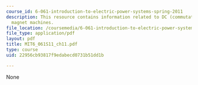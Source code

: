 ```yaml
---
course_id: 6-061-introduction-to-electric-power-systems-spring-2011
description: This resource contains information related to DC (commutator) and permanent
  magnet machines.
file_location: /coursemedia/6-061-introduction-to-electric-power-systems-spring-2011/22956cb93817f9edabecd0731b51dd1b_MIT6_061S11_ch11.pdf
file_type: application/pdf
layout: pdf
title: MIT6_061S11_ch11.pdf
type: course
uid: 22956cb93817f9edabecd0731b51dd1b

---
```

None
